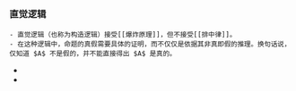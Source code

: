 ### 直觉逻辑
	- 直觉逻辑（也称为构造逻辑）接受[[爆炸原理]]，但不接受[[排中律]]。
	- 在这种逻辑中，命题的真假需要具体的证明，而不仅仅是依据其非真即假的推理。换句话说，仅知道 $A$ 不是假的，并不能直接得出 $A$ 是真的。
-
-